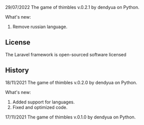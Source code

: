   29/07/2022
  The game of thimbles v.0.2.1 by dendyua on Python.
  
  What's new:
  1. Remove russian language.

  License
  --------
  The Laravel framework is open-sourced software licensed
  
  History
  --------
  18/11/2021
  The game of thimbles v.0.2.0 by dendyua on Python.
  
  What's new:
  1. Added support for languages.
  2. Fixed and optimized code.

  17/11/2021 The game of thimbles v.0.1.0 by dendyua on Python.